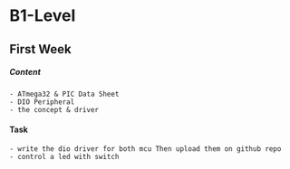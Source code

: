 # B1-Level

## First Week

##### Content

~~~
- ATmega32 & PIC Data Sheet 
- DIO Peripheral
- the concept & driver
~~~

#### Task 
~~~
- write the dio driver for both mcu Then upload them on github repo
- control a led with switch
~~~
